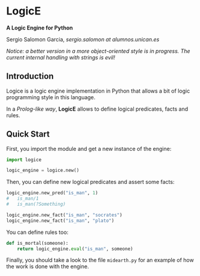 LogicE
=================

**A Logic Engine for Python**

Sergio Salomon Garcia, *sergio.salomon at alumnos.unican.es*


*Notice: a better version in a more object-oriented style is in progress.
The current internal handling with strings is evil!*


Introduction
-----------

Logice is a logic engine implementation in Python that allows a
bit of logic programming style in this language.

In a *Prolog-like way*, **LogicE** allows to define logical predicates, 
facts and rules.


Quick Start
-----------

First, you import the module and get a new instance of the engine:

```python
import logice

logic_engine = logice.new()
```

Then, you can define new logical predicates and assert some facts:

```python
logic_engine.new_pred("is_man", 1)
#	is_man/1
#	is_man(?Something)

logic_engine.new_fact("is_man", "socrates")
logic_engine.new_fact("is_man", "plato")
```

You can define rules too:

```python
def is_mortal(someone):
	return logic_engine.eval("is_man", someone)
```


Finally, you should take a look to the file <code>midearth.py</code> for
an example of how the work is done with the engine.


